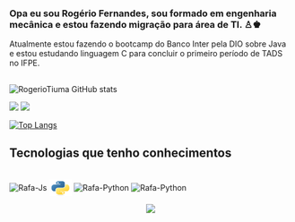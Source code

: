 ### Opa eu sou Rogério Fernandes, sou formado em engenharia mecânica e estou fazendo migração para área de TI. ♙♚

Atualmente estou fazendo o bootcamp do Banco Inter pela DIO sobre Java e estou estudando linguagem C para concluir o primeiro período de TADS no IFPE.
 
</div>
  
  ##
  ![RogerioTiuma GitHub stats](https://github-readme-stats.vercel.app/api?username=RogerioTiuma&show_icons=true&theme=dracula)
 
<div> 
 	  <a href = "mailto:rogerio.tiuma@gmail.com"><img src="https://img.shields.io/badge/-Gmail-%23333?style=for-the-badge&logo=gmail&logoColor=white" target="_blank"></a>
  <a href="https://www.linkedin.com/in/rogeriotiuma/" target="_blank"><img src="https://img.shields.io/badge/-LinkedIn-%230077B5?style=for-the-badge&logo=linkedin&logoColor=white" target="_blank"></a> 
  
</div>

 [![Top Langs](https://github-readme-stats.vercel.app/api/top-langs/?username=RogerioTiuma&layout=compact)](https://github.com/RogerioTiuma/github-readme-stats)

## Tecnologias que tenho conhecimentos

<div style="display: inline_block"><br>
  <img align="center" alt="Rafa-Js" height="30" width="40" src="https://img.shields.io/badge/Java-ED8B00?style=for-the-badge&logo=java&logoColor=white">
  <img align="center" alt="Rafa-Python" height="30" width="40" src="https://raw.githubusercontent.com/devicons/devicon/master/icons/python/python-original.svg">
  <img align="center" alt="Rafa-Python" height="30" width="40" src="https://img.shields.io/badge/C-00599C?style=for-the-badge&logo=c&logoColor=white">
  <img align="center" alt="Rafa-Python" height="30" width="40" src="https://img.shields.io/badge/R-276DC3?style=for-the-badge&logo=r&logoColor=white">
  
 
   </br> 
 
 <p align="center">   <img alingn="center" src="https://profile-counter.glitch.me/RogerioTiuma/count.svg" /></p>
